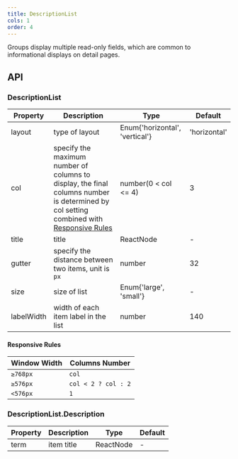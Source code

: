 ```yaml
---
title: DescriptionList
cols: 1
order: 4
---
```


Groups display multiple read-only fields, which are common to informational displays on detail pages.

## API

### DescriptionList

| Property      | Description                         | Type        | Default |
|----------|------------------------------------------|-------------|---------|
| layout    | type of layout                          | Enum{'horizontal', 'vertical'}  | 'horizontal' |
| col       | specify the maximum number of columns to display, the final columns number is determined by col setting combined with [Responsive Rules](/components/DescriptionList#Responsive-Rules)             | number(0 < col <= 4)  | 3 |
| title     | title                                 | ReactNode  | - |
| gutter    | specify the distance between two items, unit is `px`  | number  | 32 |
| size     | size of list       | Enum{'large', 'small'}  | - |
| labelWidth | width of each item label in the list | number | 140 |

#### Responsive Rules

| Window Width        | Columns Number                             | 
|---------------------|---------------------------------------------|
| `≥768px`           |  `col`                                       |
| `≥576px`           |  `col < 2 ? col : 2`                         |
| `<576px`           |  `1`                                         |

### DescriptionList.Description

| Property | Description                                      | Type         | Default |
|----------|------------------------------------------|-------------|-------|
| term     | item title                                 | ReactNode  | - |
